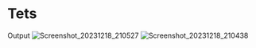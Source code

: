 # Tets

Output
![Screenshot_20231218_210527](https://github.com/ketann/DataBinding/assets/1582429/2eb1c962-dc33-4491-9f8f-7ab0cde633eb)
![Screenshot_20231218_210438](https://github.com/ketann/DataBinding/assets/1582429/21791905-6e7c-4fe9-87a3-48af921566bb)
